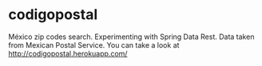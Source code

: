 # codigopostal
México zip codes search. Experimenting with Spring Data Rest. Data taken from Mexican Postal Service. You can take a look at http://codigopostal.herokuapp.com/

